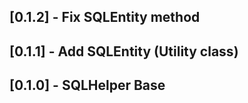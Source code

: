## [0.1.2] - Fix SQLEntity method
## [0.1.1] - Add SQLEntity (Utility class)
## [0.1.0] - SQLHelper Base